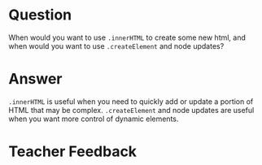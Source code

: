 # Question
When would you want to use `.innerHTML` to create some new html, and when would you want to use `.createElement` and node updates?

# Answer
`.innerHTML` is useful when you need to quickly add or update a portion of HTML that may be complex. `.createElement` and node updates are useful when you want more control of dynamic elements.

# Teacher Feedback